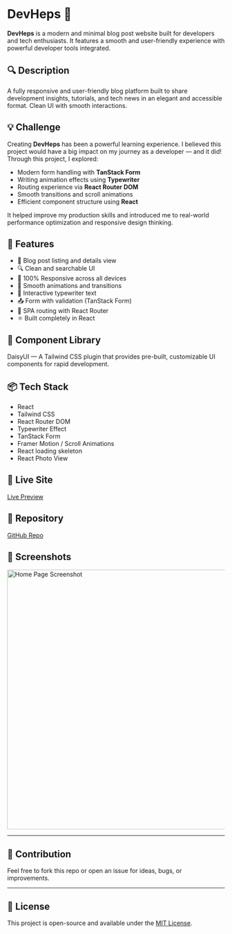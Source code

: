# DevHeps 📝

**DevHeps** is a modern and minimal blog post website built for developers and tech enthusiasts. It features a smooth and user-friendly experience with powerful developer tools integrated.

## 🔍 Description

A fully responsive and user-friendly blog platform built to share development insights, tutorials, and tech news in an elegant and accessible format. Clean UI with smooth interactions.

## 💡 Challenge

Creating **DevHeps** has been a powerful learning experience. I believed this project would have a big impact on my journey as a developer — and it did!  
Through this project, I explored:

- Modern form handling with **TanStack Form**
- Writing animation effects using **Typewriter**
- Routing experience via **React Router DOM**
- Smooth transitions and scroll animations
- Efficient component structure using **React**

It helped improve my production skills and introduced me to real-world performance optimization and responsive design thinking.

## 🚀 Features

- 📰 Blog post listing and details view  
- 🔍 Clean and searchable UI  
- 📱 100% Responsive across all devices  
- 🎨 Smooth animations and transitions  
- 💬 Interactive typewriter text  
- 📤 Form with validation (TanStack Form)  
- 🔁 SPA routing with React Router  
- ⚛️ Built completely in React

## 🦞 Component Library
DaisyUI — A Tailwind CSS plugin that provides pre-built, customizable UI components for rapid development.

## 📦 Tech Stack

- React  
- Tailwind CSS  
- React Router DOM  
- Typewriter Effect  
- TanStack Form  
- Framer Motion / Scroll Animations
- React loading skeleton
- React Photo View

## 🔗 Live Site

[Live Preview](https://example.devheps.com) <!-- Replace with actual link -->

## 📂 Repository

[GitHub Repo](https://github.com/Programming-Hero-Web-Course4/b11a11-client-side-abulhasan7bd.git) <!-- Replace with actual repo -->

## 📸 Screenshots
<img src="./../11-client/public/screenshots/banner.png" width="600" alt="Home Page Screenshot" />

---

## 🙌 Contribution

Feel free to fork this repo or open an issue for ideas, bugs, or improvements.

---

## 📃 License

This project is open-source and available under the [MIT License](LICENSE).
